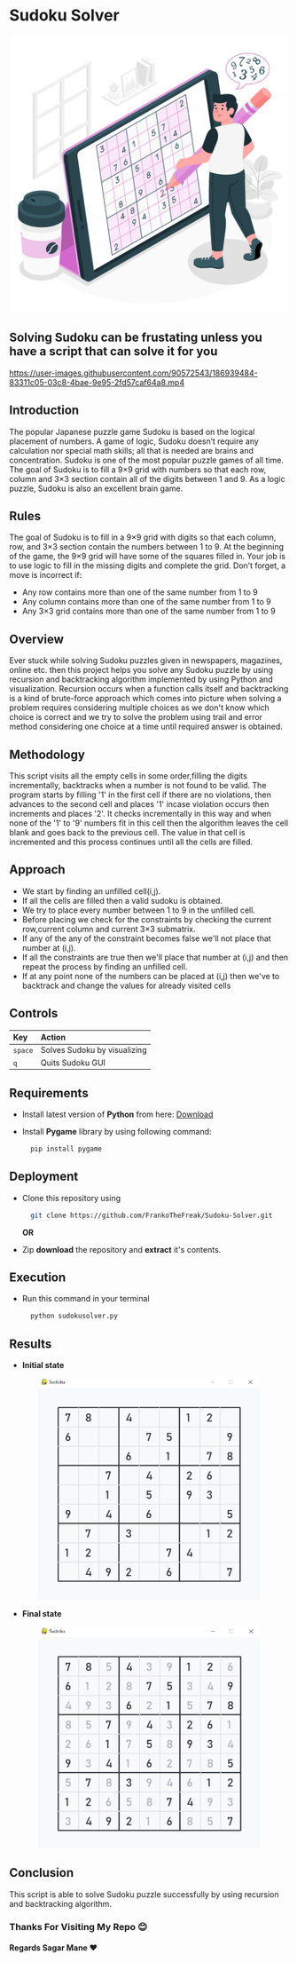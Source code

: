 # Sudoku Solver

<p align="center">
  <img src="other/thumbnail.jpg" width="550" height="500"/>
</p>

## Solving Sudoku can be frustating unless you have a script that can solve it for you

  https://user-images.githubusercontent.com/90572543/186939484-83311c05-03c8-4bae-9e95-2fd57caf64a8.mp4

## Introduction

The popular Japanese puzzle game Sudoku is based on the logical placement of numbers. A game of logic, Sudoku doesn’t require any calculation nor special math skills; all that is needed are brains and concentration. Sudoku is one of the most popular puzzle games of all time. The goal of Sudoku is to fill a 9×9 grid with numbers so that each row, column and 3×3 section contain all of the digits between 1 and 9. As a logic puzzle, Sudoku is also an excellent brain game.

## Rules

The goal of Sudoku is to fill in a 9×9 grid with digits so that each column, row, and 3×3 section contain the numbers between 1 to 9. At the beginning of the game, the 9×9 grid will have some of the squares filled in. Your job is to use logic to fill in the missing digits and complete the grid. Don’t forget, a move is incorrect if:
- Any row contains more than one of the same number from 1 to 9
- Any column contains more than one of the same number from 1 to 9
- Any 3×3 grid contains more than one of the same number from 1 to 9

## Overview

Ever stuck while solving Sudoku puzzles given in newspapers, magazines, online etc. then this project helps you solve any Sudoku puzzle by using recursion and backtracking algorithm implemented by using Python and visualization. Recursion occurs when a function calls itself and backtracking is a kind of brute-force approach which comes into picture when solving a problem requires considering multiple choices as we don't know which choice is correct and we try to solve the problem using trail and error method considering one choice at a time until required answer is obtained.

## Methodology

This script visits all the empty cells in some order,filling the digits incrementally, backtracks when a number is not found to be valid. The program starts by filling '1' in the first cell if there are no violations, then advances to the second cell and places '1' incase violation occurs then increments and places '2'. It checks incrementally in this way and when none of the '1' to '9' numbers fit in this cell then the algorithm leaves the cell blank and goes back to the previous cell. The value in that cell is incremented and this process continues until all the cells are filled.

## Approach

  - We start by finding an unfilled cell(i,j).
  - If all the cells are filled then a valid sudoku is obtained.
  - We try to place every number between 1 to 9 in the unfilled cell.
  - Before placing we check for the constraints by checking the current row,current column and current 3×3 submatrix.
  - If any of the any of the constraint becomes false we'll not place that number at (i,j).
  - If all the constraints are true then we'll place that number at (i,j) and then repeat the process by finding an unfilled cell.
  - If at any point none of the numbers can be placed at (i,j) then we've to backtrack and change the values for already visited cells

## Controls

|   Key        |   Action                          |
| :----------- | :-------------------------------- |
|   `space`    |   Solves Sudoku by visualizing    |
|     `q`      |   Quits Sudoku GUI                |

## Requirements 

- Install latest version of **Python** from here: <a href="https://www.python.org/downloads/" target="_blank">Download</a> 	

- Install **Pygame** library by using following command:

  ```bash
    pip install pygame
  ```
  
## Deployment
  
- Clone this repository using

  ```bash
    git clone https://github.com/FrankoTheFreak/Sudoku-Solver.git
  ```
  
  **OR** 

- Zip **download** the repository and **extract** it's contents.

## Execution

- Run this command in your terminal

  ```bash
    python sudokusolver.py
  ```
  
## Results

- **Initial state**

<p align="center">
  <img src="other/initial_state.PNG" width="400" height="400"/>
</p>

- **Final state**

<p align="center">
  <img src="other/final_state.PNG" width="400" height="400"/>
</p>

## Conclusion

This script is able to solve Sudoku puzzle successfully by using recursion and backtracking algorithm.

### Thanks For Visiting My Repo :blush:
#### Regards Sagar Mane :heart:
